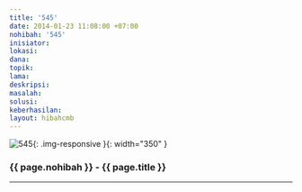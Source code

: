 ```yaml
---
title: '545'
date: 2014-01-23 11:08:00 +07:00
nohibah: '545'
inisiator:
lokasi:
dana:
topik:
lama:
deskripsi:
masalah:
solusi:
keberhasilan:
layout: hibahcmb
---
```


![545](/static/img/hibahcmb/545.png){: .img-responsive }{: width="350" }

### {{ page.nohibah }} - {{ page.title }}

---
